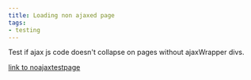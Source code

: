 ```yaml
---
title: Loading non ajaxed page
tags:
- testing
---
```


Test if ajax js code doesn't collapse on pages without ajaxWrapper divs.

[link to noajaxtestpage](/noajaxtest)